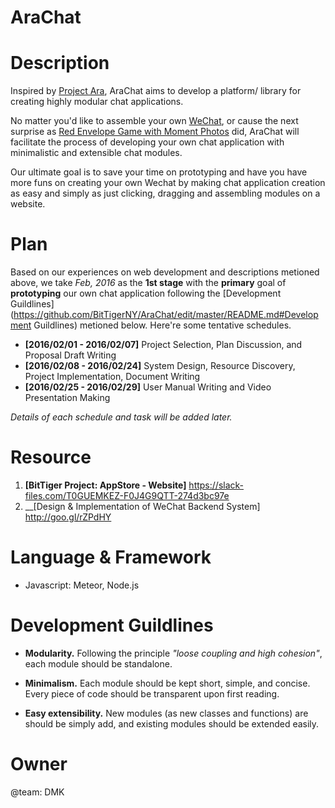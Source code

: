 # AraChat

# Description

Inspired by [Project Ara](http://www.projectara.com/), AraChat aims to develop a platform/ library for creating highly modular chat applications.

No matter you'd like to assemble your own [WeChat](http://www.wechat.com/en/), or cause the next surprise as [Red Envelope Game with Moment Photos](https://walkthechat.com/pay-to-see-wechat-moment-photos/) did, AraChat will facilitate the process of developing your own chat application with minimalistic and extensible chat modules.

Our ultimate goal is to save your time on prototyping and have you have more funs on creating your own Wechat by making chat application creation as easy and simply as just clicking, dragging and assembling modules on a website.

# Plan

Based on our experiences on web development and descriptions metioned above, we take _Feb, 2016_ as the __1st stage__ with the __primary__ goal of __prototyping__ our own chat application following the [Development Guildlines](https://github.com/BitTigerNY/AraChat/edit/master/README.md#Development Guildlines) metioned below. Here're some tentative schedules.

* __[2016/02/01 - 2016/02/07]__ Project Selection, Plan Discussion, and Proposal Draft Writing
* __[2016/02/08 - 2016/02/24]__ System Design, Resource Discovery, Project Implementation, Document Writing 
* __[2016/02/25 - 2016/02/29]__ User Manual Writing and Video Presentation Making

_Details of each schedule and task will be added later._

# Resource

1. __[BitTiger Project: AppStore - Website]__ https://slack-files.com/T0GUEMKEZ-F0J4G9QTT-274d3bc97e
2. __[Design & Implementation of WeChat Backend System] http://goo.gl/rZPdHY

# Language & Framework

+ Javascript: Meteor, Node.js

# Development Guildlines

- __Modularity.__ Following the principle _"loose coupling and high cohesion"_, each module should be standalone.

- __Minimalism.__ Each module should be kept short, simple, and concise. Every piece of code should be transparent upon first reading. 
- __Easy extensibility.__ New modules (as new classes and functions) are should be simply add, and existing modules should be extended easily.

# Owner

@team: DMK
